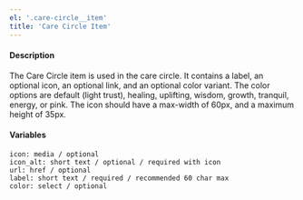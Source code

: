 ```yaml
---
el: '.care-circle__item'
title: 'Care Circle Item'
---
```

#### Description
The Care Circle item is used in the care circle. It contains a label, an optional icon, an optional link, and an optional color variant. The color options are default (light trust), healing, uplifting, wisdom, growth, tranquil, energy, or pink. The icon should have a max-width of 60px, and a maximum height of 35px.

#### Variables
~~~
icon: media / optional
icon_alt: short text / optional / required with icon
url: href / optional
label: short text / required / recommended 60 char max
color: select / optional
~~~
